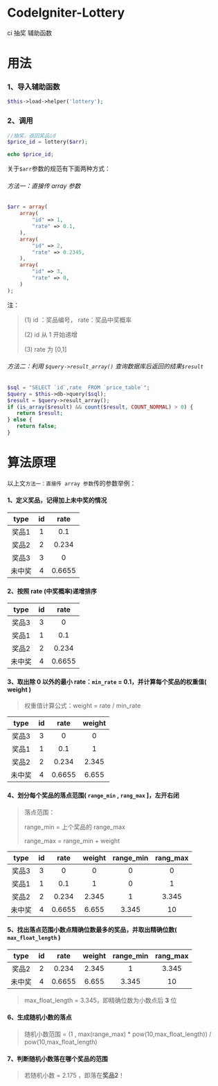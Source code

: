 # CodeIgniter-Lottery
ci 抽奖 辅助函数

 
# 用法
 
### 1、导入辅助函数
 ```php
 $this->load->helper('lottery');
 ```
 
### 2、调用
 ```php
 //抽奖，返回奖品id
 $price_id = lottery($arr);

 echo $price_id;
 ```
 
关于`$arr`参数的规范有下面两种方式：
 
###### 方法一：直接传 array 参数

```php
$arr = array(
    array(
        "id" => 1,
        "rate" => 0.1,
    ),
    array(
        "id" => 2,
        "rate" => 0.2345,
    ),
    array(
        "id" => 3,
        "rate" => 0,
    )
);
```

注：
> (1) id ：奖品编号， rate：奖品中奖概率
>
> (2) id 从 1 开始递增
>
> (3) rate 为 [0,1]

###### 方法二：利用 `$query->result_array()` 查询数据库后返回的结果`$result`
 ```php      
$sql = "SELECT `id`,rate  FROM `price_table`";
$query = $this->db->query($sql);
$result = $query->result_array();
if (is_array($result) && count($result, COUNT_NORMAL) > 0) {
    return $result;
} else {
    return false;
}
 ```
        
# 算法原理
 
以上文`方法一：直接传 array 参数`传的参数举例：

#### 1、定义奖品，记得加上未中奖的情况
|   type   |   id    |    rate   |
|   :---:  |   :---:   |    :---:   |
|   奖品1   |   1    |    0.1   |
|   奖品2   |   2    |    0.234   |
|   奖品3   |   3    |    0   |
|   未中奖   |   4    |    0.6655   |

#### 2、按照 rate (中奖概率)递增排序
|   type   |   id    |    rate   |
|   :---:  |   :---:   |    :---:   |
|   奖品3   |   3    |    0   |
|   奖品1   |   1    |    0.1   |
|   奖品2   |   2    |    0.234   |
|   未中奖   |   4    |    0.6655   |

#### 3、取出除 0 以外的最小 rate：`min_rate` = 0.1，并计算每个奖品的权重值( weight )

> 权重值计算公式：weight = rate / min_rate

|   type   |   id    |    rate   |  weight | 
|   :---:  |   :---:   |    :---:   |  :---: |
|   奖品3   |   3    |    0   | 0 | 
|   奖品1   |   1    |    0.1   | 1 |
|   奖品2   |   2    |    0.234   | 2.345 | 
|   未中奖   |   4    |    0.6655   |  6.655 | 

#### 4、划分每个奖品的落点范围( `range_min` , `rang_max` ]，左开右闭

> 落点范围：
> 
> range_min = 上个奖品的 range_max 
> 
> range_max = range_min + weight

|   type   |   id    |    rate   |  weight | range_min | rang_max |
|   :---:  |   :---:   |    :---:   |  :---: | :---: | :---: |
|   奖品3   |   3    |    0   | 0 |   0   |  0  |
|   奖品1   |   1    |    0.1   | 1 |   0   |  1  |
|   奖品2   |   2    |    0.234   | 2.345 |    1   |  3.345  |
|   未中奖   |   4    |    0.6655   |  6.655 |    3.345   |  10  |

#### 5、找出落点范围小数点精确位数最多的奖品，并取出精确位数( `max_float_length` )
|   type   |   id    |    rate   |  weight | range_min | rang_max |
|   :---:  |   :---:   |    :---:   |  :---: | :---: | :---: |
|   奖品2   |   2    |    0.234   | 2.345 |    1   |  3.345  |
|   未中奖   |   4    |    0.6655   |  6.655 |    3.345   |  10  |


> max_float_length = 3.345，即精确位数为小数点后 **3** 位

#### 6、生成随机小数的落点
> 随机小数范围 = (1 , max(range_max) * pow(10,max_float_length)) / pow(10,max_float_length)

#### 7、判断随机小数落在哪个奖品的范围
> 若随机小数 = 2.175 ，即落在**奖品2**！


